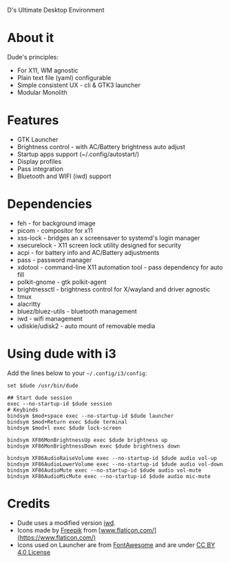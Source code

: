 D's Ultimate Desktop Environment

# About it
Dude's principles:

* For X11, WM agnostic
* Plain text file (yaml) configurable
* Simple consistent UX - cli & GTK3 launcher
* Modular Monolith

# Features
  - GTK Launcher
  - Brightness control - with AC/Battery brightness auto adjust
  - Startup apps support (~/.config/autostart/)
  - Display profiles
  - Pass integration
  - Bluetooth and WIFI (iwd) support

# Dependencies
- feh - for background image
- picom - compositor for x11
- xss-lock - bridges an x screensaver to systemd's login manager
- xsecurelock - X11 screen lock utility designed for security
- acpi - for battery info and AC/Battery adjustments
- pass - password manager
- xdotool - command-line X11 automation tool - pass dependency for auto fill 
- polkit-gnome - gtk polkit-agent
- brightnessctl - brightness control for X/wayland and driver agnostic
- tmux
- alacritty
- bluez/bluez-utils - bluetooth management
- iwd - wifi management
- udiskie/udisk2 - auto mount of removable media

# Using dude with i3

Add the lines below to your `~/.config/i3/config`:

```
set $dude /usr/bin/dude

## Start dude session
exec --no-startup-id $dude session
# Keybinds
bindsym $mod+space exec --no-startup-id $dude launcher
bindsym $mod+Return exec $dude terminal
bindsym $mod+l exec $dude lock-screen

bindsym XF86MonBrightnessUp exec $dude brightness up
bindsym XF86MonBrightnessDown exec $dude brightness down

bindsym XF86AudioRaiseVolume exec --no-startup-id $dude audio vol-up
bindsym XF86AudioLowerVolume exec --no-startup-id $dude audio vol-down
bindsym XF86AudioMute exec --no-startup-id $dude audio vol-mute
bindsym XF86AudioMicMute exec --no-startup-id $dude audio mic-mute
```

# Credits
- Dude uses a modified version [iwd](https://github.com/shibumi/iwd).
- Icons made by [Freepik](https://www.flaticon.com/authors/freepik) from [www.flaticon.com/](https://www.flaticon.com/)
- Icons used on Launcher are from [FontAwesome](https://fontawesome.com/license/free) and are under [CC BY 4.0 License](https://creativecommons.org/licenses/by/4.0/)
